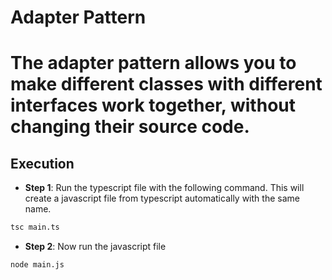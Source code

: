 # Adapter Pattern
# The adapter pattern allows you to make different classes with different interfaces work together, without changing their source code.
## Execution

* **Step 1**: Run the typescript file with the following command. This will create a javascript file from typescript automatically with the same name.
```bash
tsc main.ts
```
* **Step 2**: Now run the javascript file
```bash
node main.js
```